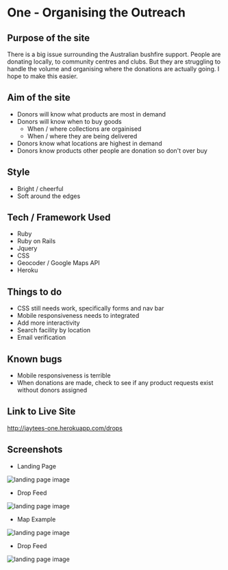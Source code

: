 # One - Organising the Outreach

## Purpose of the site

There is a big issue surrounding the Australian bushfire support. People are donating locally, to community centres and clubs. But they are struggling to handle the volume and organising where the donations are actually going. I hope to make this easier.

## Aim of the site

* Donors will know what products are most in demand
* Donors will know when to buy goods
  * When / where collections are orgainised
  * When / where they are being delivered
* Donors know what locations are highest in demand
* Donors know products other people are donation so don't over buy

## Style

* Bright / cheerful
* Soft around the edges

## Tech / Framework Used

* Ruby
* Ruby on Rails
* Jquery
* CSS
* Geocoder / Google Maps API
* Heroku

## Things to do

* CSS still needs work, specifically forms and nav bar
* Mobile responsiveness needs to integrated
* Add more interactivity
* Search facility by location
* Email verification

## Known bugs

* Mobile responsiveness is terrible
* When donations are made, check to see if any product requests exist without donors assigned

## Link to Live Site

http://jaytees-one.herokuapp.com/drops


## Screenshots

* Landing Page

![landing page image](app/assets/images/screenshot-1)

* Drop Feed

![landing page image](app/assets/images/screenshot-2)

* Map Example

![landing page image](app/assets/images/screenshot-3)

* Drop Feed

![landing page image](app/assets/images/screenshot-4)
